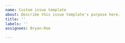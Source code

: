 ```yaml
---
name: Custom issue template
about: Describe this issue template's purpose here.
title: ''
labels: ''
assignees: Bryan-Roe

---
```



